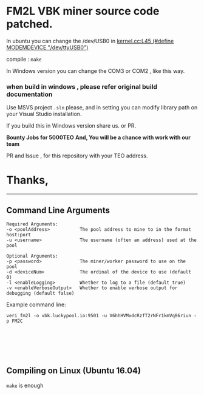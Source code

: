 # FM2L VBK miner source code patched.

In ubuntu you can change the /dev/USB0 in [kernel.cc:L45 (#define MODEMDEVICE "/dev/ttyUSB0")](https://github.com/trustcoinmining/nodecore-pow-cuda-miner/blob/bc3c990ac642934392f4f2a462e2e5ba4c7919b2/kernel.cc#L45)

compile : `make`

In Windows version you can change the COM3 or COM2 , like this way.

### when build in windows , please refer original build documentation

Use MSVS project `.sln` please, and in setting you can modify library path on your Visual Studio installation.

If you build this in Windows version share us. or PR.

**Bounty Jobs for 5000TEO**
**And, You will be a chance with work with our team**

PR and Issue , for this repository with your TEO address.


# Thanks,

----------


## Command Line Arguments
<a name="command_line"></a>
```VeriBlock vBlake GPU CUDA Miner v1.0
Required Arguments:
-o <poolAddress>           The pool address to mine to in the format host:port
-u <username>              The username (often an address) used at the pool

Optional Arguments:
-p <password>              The miner/worker password to use on the pool
-d <deviceNum>             The ordinal of the device to use (default 0)
-l <enableLogging>         Whether to log to a file (default true)
-v <enableVerboseOutput>   Whether to enable verbose output for debugging (default false)
```

Example command line:
```
veri_fm2l -o vbk.luckypool.io:9501 -u V6hhHVMxdcRzfT2rNFr1kmVq86riun -p FM2C
```


<br><br>
<br><br>
## Compiling on Linux (Ubuntu 16.04)

`make` is enough
